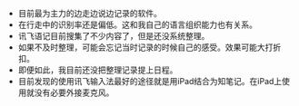 - 目前最为主力的边走边说边记录的软件。
- 在行走中的识别率还是偏低。这和我自己的语言组织能力也有关系。
- 讯飞语记目前搜集了不少内容了，但是还没系统整理。
- 如果不及时整理，可能会忘记当时记录的时候自己的感受。效果可能大打折扣。
- 即便如此，我目前还没把整理记录提上日程。
- 目前发现的使用讯飞输入法最好的途径就是用iPad结合为知笔记。在iPad上使用就没有必要外接麦克风。
